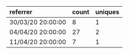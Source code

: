 | referrer          | count | uniques |
| :---------------- | :---- | :------ |
| 30/03/20 20:00:00 | 8     | 1       |
| 04/04/20 20:00:00 | 27    | 2       |
| 11/04/20 20:00:00 | 7     | 1       |